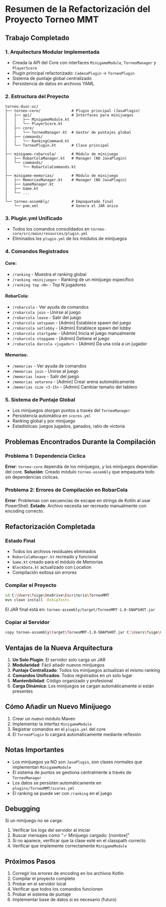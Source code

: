 # Resumen de la Refactorización del Proyecto Torneo MMT

## Trabajo Completado

### 1. Arquitectura Modular Implementada
- Creada la API del Core con interfaces `MinigameModule`, `TorneoManager` y `PlayerScore`
- Plugin principal refactorizado: `CadenaPlugin` → `TorneoPlugin`
- Sistema de puntaje global centralizado
- Persistencia de datos en archivos YAML

### 2. Estructura del Proyecto
```
torneo-duoc-uc/
├── torneo-core/              # Plugin principal (JavaPlugin)
│   ├── api/                  # Interfaces para minijuegos
│   │   ├── MinigameModule.kt
│   │   └── PlayerScore.kt
│   ├── core/
│   │   └── TorneoManager.kt  # Gestor de puntajes global
│   ├── commands/
│   │   └── RankingCommand.kt
│   └── TorneoPlugin.kt       # Clase principal
│
├── minigame-robarcola/       # Módulo de minijuego
│   ├── RobarColaManager.kt   # Manager (NO JavaPlugin)
│   └── commands/
│       └── RobarColaCommands.kt
│
├── minigame-memorias/        # Módulo de minijuego
│   ├── MemoriasManager.kt    # Manager (NO JavaPlugin)
│   ├── GameManager.kt
│   ├── Game.kt
│   └── ...
│
└── torneo-assembly/          # Empaquetado final
    └── pom.xml               # Genera el JAR único
```

### 3. Plugin.yml Unificado
- Todos los comandos consolidados en `torneo-core/src/main/resources/plugin.yml`
- Eliminados los `plugin.yml` de los módulos de minijuegos

### 4. Comandos Registrados
#### Core:
- `/ranking` - Muestra el ranking global
- `/ranking <minijuego>` - Ranking de un minijuego específico
- `/ranking top <N>` - Top N jugadores

#### RobarCola:
- `/robarcola` - Ver ayuda de comandos
- `/robarcola join` - Unirse al juego
- `/robarcola leave` - Salir del juego
- `/robarcola setspawn` - [Admin] Establece spawn del juego
- `/robarcola setlobby` - [Admin] Establece spawn del lobby
- `/robarcola startgame` - [Admin] Inicia el juego manualmente
- `/robarcola stopgame` - [Admin] Detiene el juego
- `/robarcola darcola <jugador>` - [Admin] Da una cola a un jugador

#### Memorias:
- `/memorias` - Ver ayuda de comandos
- `/memorias join` - Unirse al juego
- `/memorias leave` - Salir del juego
- `/memorias setarena` - [Admin] Crear arena automáticamente
- `/memorias size <3-15>` - [Admin] Cambiar tamaño del tablero

### 5. Sistema de Puntaje Global
- Los minijuegos otorgan puntos a través del `TorneoManager`
- Persistencia automática en `scores.yml`
- Ranking global y por minijuego
- Estadísticas: juegos jugados, ganados, ratio de victoria

## Problemas Encontrados Durante la Compilación

### Problema 1: Dependencia Cíclica
**Error**: `torneo-core` dependía de los minijuegos, y los minijuegos dependían del core.
**Solución**: Creado módulo `torneo-assembly` que empaqueta todo sin dependencias cíclicas.

### Problema 2: Errores de Compilación en RobarCola
**Error**: Problemas con secuencias de escape en strings de Kotlin al usar PowerShell.
**Estado**: Archivo necesita ser recreado manualmente con encoding correcto.

## Refactorización Completada

### Estado Final
- Todos los archivos residuales eliminados
- `RobarColaManager.kt` recreado y funcional
- `Game.kt` creado para el módulo de Memorias
- `BlockData.kt` actualizado con Location
- Compilación exitosa sin errores

### Compilar el Proyecto
```bash
cd C:\Users\fuige\OneDrive\Escritorio\TorneoMMT
mvn clean install -DskipTests
```

El JAR final está en: `torneo-assembly/target/TorneoMMT-1.0-SNAPSHOT.jar`

### Copiar al Servidor
```bash
copy torneo-assembly\target\TorneoMMT-1.0-SNAPSHOT.jar C:\Users\fuige\OneDrive\Escritorio\MinecraftServer\plugins\
```

## Ventajas de la Nueva Arquitectura

1. **Un Solo Plugin**: El servidor solo carga un JAR
2. **Modularidad**: Fácil añadir nuevos minijuegos
3. **Puntaje Centralizado**: Todos los minijuegos actualizan el mismo ranking
4. **Comandos Unificados**: Todos registrados en un solo lugar
5. **Mantenibilidad**: Código organizado y profesional
6. **Carga Dinámica**: Los minijuegos se cargan automáticamente si están presentes

## Cómo Añadir un Nuevo Minijuego

1. Crear un nuevo módulo Maven
2. Implementar la interfaz `MinigameModule`
3. Registrar comandos en el `plugin.yml` del core
4. El `TorneoPlugin` lo cargará automáticamente mediante reflexión

## Notas Importantes

- Los minijuegos ya NO son `JavaPlugin`, son clases normales que implementan `MinigameModule`
- El sistema de puntos se gestiona centralmente a través de `TorneoManager`
- Los datos se persisten automáticamente en `plugins/TorneoMMT/scores.yml`
- El ranking se puede ver con `/ranking` en el juego

## Debugging

Si un minijuego no se carga:
1. Verificar los logs del servidor al iniciar
2. Buscar mensajes como "✓ Minijuego cargado: [nombre]"
3. Si no aparece, verificar que la clase esté en el classpath correcto
4. Verificar que implemente correctamente `MinigameModule`

## Próximos Pasos

1. Corregir los errores de encoding en los archivos Kotlin
2. Compilar el proyecto completo
3. Probar en el servidor local
4. Verificar que todos los comandos funcionen
5. Probar el sistema de puntaje
6. Implementar base de datos si es necesario (futuro)
